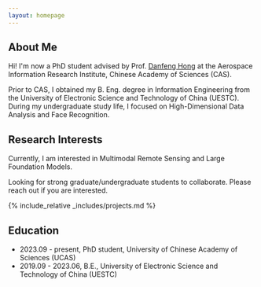 ```yaml
---
layout: homepage
---
```


## About Me

Hi! I'm now a PhD student advised by Prof. <a href="https://sites.google.com/view/danfeng-hong">Danfeng Hong</a> at the Aerospace Information Research Institute, Chinese Academy of Sciences (CAS).

Prior to CAS, I obtained my B. Eng. degree in Information Engineering from the University of Electronic Science and Technology of China (UESTC). During my undergraduate study life, I focused on High-Dimensional Data Analysis and Face Recognition.


## Research Interests
Currently, I am interested in Multimodal Remote Sensing and Large Foundation Models.

Looking for strong graduate/undergraduate students to collaborate. Please reach out if you are interested.

{% include_relative _includes/projects.md %}


## Education
- 2023.09 - present, PhD student, University of Chinese Academy of Sciences (UCAS)
- 2019.09 - 2023.06, B.E., University of Electronic Science and Technology of China (UESTC)



<script type='text/javascript' id='mapmyvisitors' src='https://mapmyvisitors.com/map.js?cl=ffffff&w=300&t=tt&d=duRtRL1M3vKbQbv2gJxJ5ujEkeN9tCYEeOuSE7UuYVk&co=2d78ad&cmo=3acc3a&cmn=ff5353&ct=ffffff'></script>

